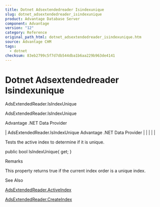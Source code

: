 ```yaml
---
title: Dotnet Adsextendedreader Isindexunique
slug: dotnet_adsextendedreader_isindexunique
product: Advantage Database Server
component: Advantage
version: "12"
category: Reference
original_path_html: dotnet_adsextendedreader_isindexunique.htm
source: Advantage CHM
tags:
  - dotnet
checksum: 83eb2799c5f7d7db544dba1b6aa229b963de4141
---
```


# Dotnet Adsextendedreader Isindexunique

AdsExtendedReader.IsIndexUnique

AdsExtendedReader.IsIndexUnique

Advantage .NET Data Provider

| AdsExtendedReader.IsIndexUnique  Advantage .NET Data Provider |  |  |  |  |

Tests the active index to determine if it is unique.

public bool IsIndexUnique{ get; }

Remarks

This property returns true if the current index order is a unique index.

See Also

[AdsExtendedReader.ActiveIndex](dotnet_adsextendedreader_activeindex.md)

[AdsExtendedReader.CreateIndex](dotnet_adsextendedreader_createindex.md)
